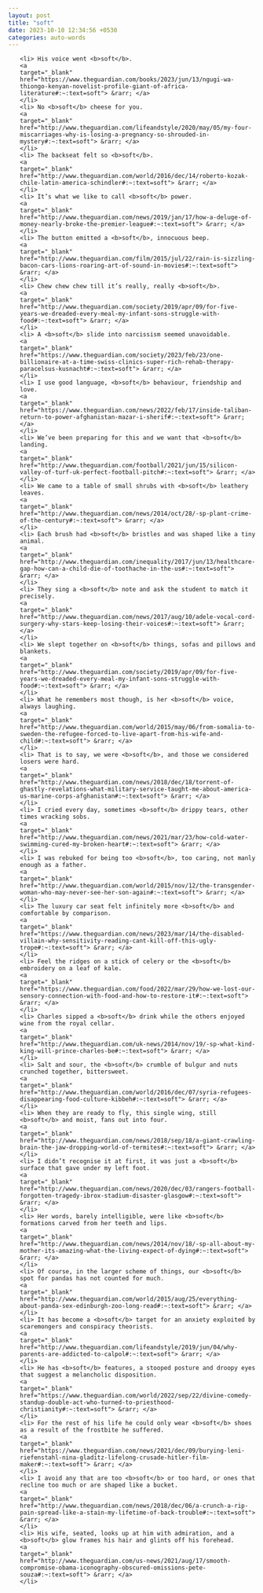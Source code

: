 ```yaml
---
layout: post
title: "soft"
date: 2023-10-10 12:34:56 +0530
categories: auto-words
---
```

<ol>

    <li> His voice went <b>soft</b>.
    <a 
    target="_blank" 
    href="https://www.theguardian.com/books/2023/jun/13/ngugi-wa-thiongo-kenyan-novelist-profile-giant-of-africa-literature#:~:text=soft"> &rarr; </a>
    </li>
    <li> No <b>soft</b> cheese for you.
    <a 
    target="_blank" 
    href="http://www.theguardian.com/lifeandstyle/2020/may/05/my-four-miscarriages-why-is-losing-a-pregnancy-so-shrouded-in-mystery#:~:text=soft"> &rarr; </a>
    </li>
    <li> The backseat felt so <b>soft</b>.
    <a 
    target="_blank" 
    href="http://www.theguardian.com/world/2016/dec/14/roberto-kozak-chile-latin-america-schindler#:~:text=soft"> &rarr; </a>
    </li>
    <li> It’s what we like to call <b>soft</b> power.
    <a 
    target="_blank" 
    href="http://www.theguardian.com/news/2019/jan/17/how-a-deluge-of-money-nearly-broke-the-premier-league#:~:text=soft"> &rarr; </a>
    </li>
    <li> The button emitted a <b>soft</b>, innocuous beep.
    <a 
    target="_blank" 
    href="http://www.theguardian.com/film/2015/jul/22/rain-is-sizzling-bacon-cars-lions-roaring-art-of-sound-in-movies#:~:text=soft"> &rarr; </a>
    </li>
    <li> Chew chew chew till it’s really, really <b>soft</b>.
    <a 
    target="_blank" 
    href="http://www.theguardian.com/society/2019/apr/09/for-five-years-we-dreaded-every-meal-my-infant-sons-struggle-with-food#:~:text=soft"> &rarr; </a>
    </li>
    <li> A <b>soft</b> slide into narcissism seemed unavoidable.
    <a 
    target="_blank" 
    href="https://www.theguardian.com/society/2023/feb/23/one-billionaire-at-a-time-swiss-clinics-super-rich-rehab-therapy-paracelsus-kusnacht#:~:text=soft"> &rarr; </a>
    </li>
    <li> I use good language, <b>soft</b> behaviour, friendship and love.
    <a 
    target="_blank" 
    href="https://www.theguardian.com/news/2022/feb/17/inside-taliban-return-to-power-afghanistan-mazar-i-sherif#:~:text=soft"> &rarr; </a>
    </li>
    <li> We’ve been preparing for this and we want that <b>soft</b> landing.
    <a 
    target="_blank" 
    href="http://www.theguardian.com/football/2021/jun/15/silicon-valley-of-turf-uk-perfect-football-pitch#:~:text=soft"> &rarr; </a>
    </li>
    <li> We came to a table of small shrubs with <b>soft</b> leathery leaves.
    <a 
    target="_blank" 
    href="http://www.theguardian.com/news/2014/oct/28/-sp-plant-crime-of-the-century#:~:text=soft"> &rarr; </a>
    </li>
    <li> Each brush had <b>soft</b> bristles and was shaped like a tiny animal.
    <a 
    target="_blank" 
    href="http://www.theguardian.com/inequality/2017/jun/13/healthcare-gap-how-can-a-child-die-of-toothache-in-the-us#:~:text=soft"> &rarr; </a>
    </li>
    <li> They sing a <b>soft</b> note and ask the student to match it precisely.
    <a 
    target="_blank" 
    href="http://www.theguardian.com/news/2017/aug/10/adele-vocal-cord-surgery-why-stars-keep-losing-their-voices#:~:text=soft"> &rarr; </a>
    </li>
    <li> We slept together on <b>soft</b> things, sofas and pillows and blankets.
    <a 
    target="_blank" 
    href="http://www.theguardian.com/society/2019/apr/09/for-five-years-we-dreaded-every-meal-my-infant-sons-struggle-with-food#:~:text=soft"> &rarr; </a>
    </li>
    <li> What he remembers most though, is her <b>soft</b> voice, always laughing.
    <a 
    target="_blank" 
    href="http://www.theguardian.com/world/2015/may/06/from-somalia-to-sweden-the-refugee-forced-to-live-apart-from-his-wife-and-child#:~:text=soft"> &rarr; </a>
    </li>
    <li> That is to say, we were <b>soft</b>, and those we considered losers were hard.
    <a 
    target="_blank" 
    href="http://www.theguardian.com/news/2018/dec/18/torrent-of-ghastly-revelations-what-military-service-taught-me-about-america-us-marine-corps-afghanistan#:~:text=soft"> &rarr; </a>
    </li>
    <li> I cried every day, sometimes <b>soft</b> drippy tears, other times wracking sobs.
    <a 
    target="_blank" 
    href="http://www.theguardian.com/news/2021/mar/23/how-cold-water-swimming-cured-my-broken-heart#:~:text=soft"> &rarr; </a>
    </li>
    <li> I was rebuked for being too <b>soft</b>, too caring, not manly enough as a father.
    <a 
    target="_blank" 
    href="http://www.theguardian.com/world/2015/nov/12/the-transgender-woman-who-may-never-see-her-son-again#:~:text=soft"> &rarr; </a>
    </li>
    <li> The luxury car seat felt infinitely more <b>soft</b> and comfortable by comparison.
    <a 
    target="_blank" 
    href="https://www.theguardian.com/news/2023/mar/14/the-disabled-villain-why-sensitivity-reading-cant-kill-off-this-ugly-trope#:~:text=soft"> &rarr; </a>
    </li>
    <li> Feel the ridges on a stick of celery or the <b>soft</b> embroidery on a leaf of kale.
    <a 
    target="_blank" 
    href="https://www.theguardian.com/food/2022/mar/29/how-we-lost-our-sensory-connection-with-food-and-how-to-restore-it#:~:text=soft"> &rarr; </a>
    </li>
    <li> Charles sipped a <b>soft</b> drink while the others enjoyed wine from the royal cellar.
    <a 
    target="_blank" 
    href="http://www.theguardian.com/uk-news/2014/nov/19/-sp-what-kind-king-will-prince-charles-be#:~:text=soft"> &rarr; </a>
    </li>
    <li> Salt and sour, the <b>soft</b> crumble of bulgur and nuts crunched together, bittersweet.
    <a 
    target="_blank" 
    href="http://www.theguardian.com/world/2016/dec/07/syria-refugees-disappearing-food-culture-kibbeh#:~:text=soft"> &rarr; </a>
    </li>
    <li> When they are ready to fly, this single wing, still <b>soft</b> and moist, fans out into four.
    <a 
    target="_blank" 
    href="http://www.theguardian.com/news/2018/sep/18/a-giant-crawling-brain-the-jaw-dropping-world-of-termites#:~:text=soft"> &rarr; </a>
    </li>
    <li> I didn’t recognise it at first, it was just a <b>soft</b> surface that gave under my left foot.
    <a 
    target="_blank" 
    href="http://www.theguardian.com/news/2020/dec/03/rangers-football-forgotten-tragedy-ibrox-stadium-disaster-glasgow#:~:text=soft"> &rarr; </a>
    </li>
    <li> Her words, barely intelligible, were like <b>soft</b> formations carved from her teeth and lips.
    <a 
    target="_blank" 
    href="http://www.theguardian.com/news/2014/nov/18/-sp-all-about-my-mother-its-amazing-what-the-living-expect-of-dying#:~:text=soft"> &rarr; </a>
    </li>
    <li> Of course, in the larger scheme of things, our <b>soft</b> spot for pandas has not counted for much.
    <a 
    target="_blank" 
    href="http://www.theguardian.com/world/2015/aug/25/everything-about-panda-sex-edinburgh-zoo-long-read#:~:text=soft"> &rarr; </a>
    </li>
    <li> It has become a <b>soft</b> target for an anxiety exploited by scaremongers and conspiracy theorists.
    <a 
    target="_blank" 
    href="http://www.theguardian.com/lifeandstyle/2019/jun/04/why-parents-are-addicted-to-calpol#:~:text=soft"> &rarr; </a>
    </li>
    <li> He has <b>soft</b> features, a stooped posture and droopy eyes that suggest a melancholic disposition.
    <a 
    target="_blank" 
    href="https://www.theguardian.com/world/2022/sep/22/divine-comedy-standup-double-act-who-turned-to-priesthood-christianity#:~:text=soft"> &rarr; </a>
    </li>
    <li> For the rest of his life he could only wear <b>soft</b> shoes as a result of the frostbite he suffered.
    <a 
    target="_blank" 
    href="https://www.theguardian.com/news/2021/dec/09/burying-leni-riefenstahl-nina-gladitz-lifelong-crusade-hitler-film-maker#:~:text=soft"> &rarr; </a>
    </li>
    <li> I avoid any that are too <b>soft</b> or too hard, or ones that recline too much or are shaped like a bucket.
    <a 
    target="_blank" 
    href="http://www.theguardian.com/news/2018/dec/06/a-crunch-a-rip-pain-spread-like-a-stain-my-lifetime-of-back-trouble#:~:text=soft"> &rarr; </a>
    </li>
    <li> His wife, seated, looks up at him with admiration, and a <b>soft</b> glow frames his hair and glints off his forehead.
    <a 
    target="_blank" 
    href="http://www.theguardian.com/us-news/2021/aug/17/smooth-compromise-obama-iconography-obscured-omissions-pete-souza#:~:text=soft"> &rarr; </a>
    </li>